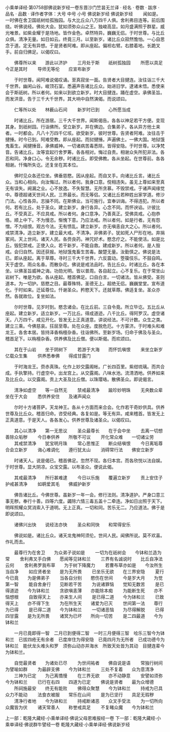 小乘单译经·第0758部佛说新岁经一卷东晋沙门竺昙无兰译
· 经名 · 卷数 · 跋序
· 品名 · 品数 · 译作者字体：大号 中号 小号
佛说新岁经
佛说新岁经
　　闻如是。一时佛在舍卫国祇树给孤独园。与大比丘众八万四千人俱。舍利弗目连等。前后围绕。听佛说经。佛处大会。犹如须弥众山之王。独峻高显。如月盛满照于群星。威光唯景。如紫金耀于是场地。皆作金色。卓然特异。巍巍无侣。于时世尊。与比丘众俱。清净无量。如日如云。终竟三月。以至新岁。诸比丘众寂然憺怕。一心自思念于道。定无有异想。于是贤者阿难。即从座起。偏袒右臂。右膝着地。长跪叉手。前自归佛足。以偈叹曰。

　　佛尊所以来　　游此以济护
　　三月处于斯　　祇树孤独园
　　所愿以具足　　今正是其时
　　导师无等伦　　应宣布新岁

　　于时世尊。闻阿难说偈叹诵。至真寂坐一面。告贤者大目揵连。汝往诣三千大千世界。幽闲山谷。峻顶石室。悉遍声告诸比丘众。始进旧学。逮诸未悟。悉使来会于斯祇树。所以者何。如来以到欲立新岁。时大目揵连。踊在虚空。承佛圣旨。而发洪音。告于三千大千世界。其大响中自然演偈。而说颂曰。

　　仁等所以处　　林薮山石间
　　新岁时已到　　心所愿当成

　　时诸比丘。所在游居。三千大千世界。闻斯偈告。各各以神足若干方便。变现其身。到祇树园。行诣佛所。受立新岁。并在佛边。合集弟子。各从异方他土来者。一时都会。凡八十万四千亿垓。欲受新岁。彼时世尊。告贤者阿难。汝往击于揵捶。时今已到。阿难受教。即从座起。而挝揵捶。声遍佛土。一佛大国。地狱饿鬼畜生。闻揵捶音。承佛威神。一切诸病苦毒悉除。皆得安隐。于时世尊。以净梵音。告诸比丘。汝等宜起行舍罗筹。各各相对。悔过自责。相谢众失所犯非法。各忍和同。净身口心。令无余秽。时诸比丘。即受佛教。各从坐起。在世尊前。各各相谢。忏悔所失讫。还复坐在其本位。

　　佛时见众各还位坐。佛垂慈愍。因从座起。而自叉手。向诸比丘言。诸比丘众。当和心相向。向汝悔过。所以者何。我身口意。傥相违失。虽无上尊如来至真无有误失。阙漏之业。心不放逸。不失智慧。无所贪慕。不毁禁戒。于诸声闻缘觉中。尊德超诸天世间人民。三界最长。而无等侣。又诸比丘若种姓出家学道。修沙门法。心性各异。志操不同。在斯佛业。当可施行。宜奉训诲。不得违犯。所以者何。若有比丘。处于圣众。建立新岁。身行各异。心念不同。而怀谀谄。计彼比丘。不受真正。不应具戒。所以者何。身口意净。乃善真正。受佛具戒。心抱恭恪。顺上中下。不为慢恣。惭愧下意。乃应法戒。所以者何。如是行者。无有怨憎。不为结恨。观古今法。无有愦乱。建立新岁。亦无嗔恚自大之心。所以者何。戒禁清净。造立新岁。建立最大戒。不清净。非佛弟子。犹如死人尸形在地。弃捐冢间。天上世间。诸天人民。各赍良药。神咒好术。愍念疗之。不能使活。如是比丘。毁犯禁戒。正使入众。若干新岁。不能自救。建成新岁。所以者何。是人毁戒。会归自然。因还获报。地狱饿鬼畜生苦毒。酸楚无量。汝勤慎之。佛说是法已。即从座起。离于草蓐。寻时三千大千世界。六反震动。箜篌伎乐。不鼓自鸣。天于虚空。雨众名香。而散杂花。佛说是戒法品时。告比丘众。时诸比丘。各在本坐。以佛圣旨威神之诲。功勋光明。皆以普周。各自起立。心不复乐。在于常坐山岩树下。唯是为欲。各从座起。稽首佛足。口自白言。一切诸法。皆从佛受。圣则道本。为一切护。慈愍之目。最尊殊特。圣德无上。超绝无侣。巍巍堂堂。宣布道化。于时如来。迁延尊位。忏谢圣众。矜愍天下。还就草蓐。佛适复坐。圣众亦然。各就故位。复坐如法。

　　尔时世尊。见岁时到。愍念诸会。在比丘前。三自令竟。所立毕讫。五比丘从座起。建立新岁。适立新岁。一万比丘。得成道迹。八千比丘。得阿罗汉。虚空诸天。八万四千。咸见开化。皆发无上正真道意。讲说经法。不可计数。众生之类。建立三乘。今佛慈哀。抂屈至尊。处在众座。度脱危厄。十方蒙济。于时难头和难龙王。各舍本居。皆持泽香栴檀杂香。往诣佛所。至新岁场。归命于佛及与圣众。稽首足下。以栴檀杂香。供养佛及比丘僧。便以斯偈。而欢颂曰。

　　其在于山岩　　坐于阴树下
　　若游于大海　　而怀饥嗔恨
　　来坐立新岁　　亿载众生集
　　供养悉奉佛　　得成甘露门

　　于时海龙王。赍赤真珠。化作上妙交露阁帐。广长四百里。紫绀琉璃。而共合成。手执擎持。行虚空中。出龙宫上。从交露阁。八味水池。流清洒地。供养如来及比丘众。以交露阁。贡上大圣及比丘僧。以珠璎珞。散佛圣众。即说偈言。

　　清净如虚空　　等一自然无
　　禁戒最清净　　踰珍妙明珠
　　无央数众辈　　坐在于大会
　　悉供养安住　　及诸声闻众

　　尔时十方诸菩萨。天龙神王。各从十方面而来合会。化作若干奇妙供具。供养世尊及比丘众。稽首归命。咨受经典。各复如是。等无有异。咸来稽首。皆发无上正真道意。于是天人。各各发心。供养世尊及诸圣众。以偈叹曰。

　　其心以清净　　第一无思议
　　圣众最尊长　　在于会中坐
　　去离一切想　　善除众垢秽
　　今日奉供养　　所敬不可议
　　开化常众难　　一切诸尘劳
　　其戒禁清净　　犹宝明月珠
　　常心思惟正　　断众结嗔恨
　　今日离垢尊　　合会立新岁
　　诲心难调化　　遵行犹太山
　　消碍常行法　　佛安立新岁

　　时诸天人。说是偈已。稽首佛足。忽然不现。各归本宫。而各欣悦以法自娱。于时世尊。显大阴凉。众宝交露。以布圣众。便说此偈。

　　其戒最清净　　所行甚难逮
　　今日以乐施　　覆遍立新岁
　　贡上安住子　　护戒甚清净
　　如鹖爱其毛　　佛威护新岁

　　佛告诸比丘。今佛世尊。虽新岁一年一会。修行法则。清净道护。严身口意三事无秽。奉行十善。四等六度。蠲除六情三毒五盖十二牵连。净如日出照于天下。明晖照耀众冥消索入于道明。无上正真。一切和同。苦乐无二。乃应道法。佛于是即说颂曰。

　　诸佛兴出快　　说经法亦快
　　圣众和同快　　和常得安乐

　　佛说如是。诸比丘众。诸天龙鬼神阿须伦。世间人民。闻佛所说。莫不欢喜。作礼而去。

　　最尊行为在舍卫　　为众弟子说如是
　　一切为在祇树会　　今钵和兰造为常
　　舍利弗叉手白佛　　愿闻等见钵和兰
　　三界有名诚说时　　比丘自净法云何
　　舍利弗罗我布草　　为于树下降魔力
　　若曹布草亦如是　　今汝所生当自净
　　如应贤者坐　　是为无所畏
　　已坐乐无欲　　在三界安隐
　　夏行今已竟　　为是佛弟子
　　当各自分别　　愍伤在世间
　　今是岁大月　　为觉第一智
　　能自舍身行　　见断若干苦
　　为说诸罪恼　　觉知无数苦
　　是已得道迹　　今为钵和兰
　　贪欲嗔恚薄　　亦能除本痴
　　为能断生死　　亦不恼想根
　　自致得天上　　亦来生人间
　　是已得二道　　今为钵和兰
　　已致得天上　　亦不得下生
　　为在所生天　　诸爱为已灭
　　世间第一法　　尊行为已得
　　是已得二道　　今为钵和兰
　　一切诸恶恼　　为尽得解脱
　　已得四甘露　　是为无所畏
　　诸冥为已坏　　所向一切苦
　　是二四最道　　今为钵和兰

　　一月已竟即得一智　二月已到便得二智　一时三月便得三智　哙乐三智今为钵和兰　已拔四疮无有余者　已度岸住为得安隐　已竟四月为无所者　已成功德今为钵和兰　能伏龙头难头和罗　须弥山动亦并海水　所致天处皆为其动　目揵连辈今为钵和兰。

　　自觉最贤者　　为诸处已尽
　　为世间祐者　　佛自说是语
　　常独行树间　　为譬喻如群
　　为最辟支佛　　今为钵和兰
　　三处不复着　　众为意清净
　　三神为已定　　为己离憍慢
　　在三界无欲　　亦不动静意
　　安譬如须弥　　今为钵和兰
　　已行在右四　　四道为已定
　　佛说是贤者　　最为众增德
　　所祠施最安　　终无有能败
　　佛得众聚慧　　今为钵和兰
　　持戒为已具　　众力不能动
　　法食衣被服　　常乐在山间
　　是为已坚行　　具足无瑕秽
　　清净行者地　　今为钵和兰
　　持戒断诸恶　　众叉手受法
　　为一切所向　　众魔皆为伏
　　诸天常善人　　称誉戒具足
　　不复睹众魔　　今为钵和兰

上一部：乾隆大藏经·小乘单译经·佛说父母恩难报经一卷
下一部：乾隆大藏经·小乘单译经·佛说群牛譬经一卷
乾隆大藏经·小乘单译经·佛说新岁经